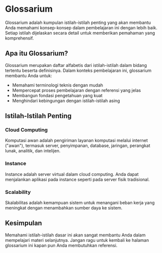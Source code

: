 # Glossarium

Glossarium adalah kumpulan istilah-istilah penting yang akan membantu Anda memahami konsep-konsep dalam pembelajaran ini dengan lebih baik. Setiap istilah dijelaskan secara detail untuk memberikan pemahaman yang komprehensif.

## Apa itu Glossarium?

Glossarium merupakan daftar alfabetis dari istilah-istilah dalam bidang tertentu beserta definisinya. Dalam konteks pembelajaran ini, glossarium membantu Anda untuk:

- Memahami terminologi teknis dengan mudah
- Mempercepat proses pembelajaran dengan referensi yang jelas
- Membangun fondasi pengetahuan yang kuat
- Menghindari kebingungan dengan istilah-istilah asing

## Istilah-Istilah Penting

### Cloud Computing

Komputasi awan adalah pengiriman layanan komputasi melalui internet ("awan"), termasuk server, penyimpanan, database, jaringan, perangkat lunak, analitik, dan intelijen.

### Instance

Instance adalah server virtual dalam cloud computing. Anda dapat menjalankan aplikasi pada instance seperti pada server fisik tradisional.

### Scalability

Skalabilitas adalah kemampuan sistem untuk menangani beban kerja yang meningkat dengan menambahkan sumber daya ke sistem.

## Kesimpulan

Memahami istilah-istilah dasar ini akan sangat membantu Anda dalam mempelajari materi selanjutnya. Jangan ragu untuk kembali ke halaman glossarium ini kapan pun Anda membutuhkan referensi.
